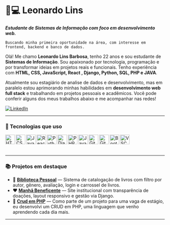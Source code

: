 # 👨💻 Leonardo Lins

_**Estudante de Sistemas de Informação com foco em desenvolvimento web.**_

`Buscando minha primeira oportunidade na área, com interesse em frontend, backend e banco de dados.`

Olá! Me chamo **Leonardo Lins Barbosa**, tenho 22 anos e sou estudante de **Sistemas de Informação**. Sou apaixonado por tecnologia, programação e por transformar ideias em projetos reais e funcionais. Tenho experiência com **HTML, CSS, JavaScript, React , Django, Python, SQL, PHP e JAVA**.

Atualmente sou estagiário de analise de dados e desenvolvimento, mas em paralelo estou aprimorando minhas habilidades em **desenvolvimento web full stack** e trabalhando em projetos pessoais e acadêmicos. Você pode conferir alguns dos meus trabalhos abaixo e me acompanhar nas redes!

<p align="left">
  
  <a href="https://www.linkedin.com/in/leonardolinsbarbosa">
    <img 
      alt="LinkedIn" 
      src="https://img.shields.io/badge/LinkedIn-Leonardo%20Lins-0A66C2?style=for-the-badge&logo=linkedin&logoColor=white" 
    />
  </a>
</p>

---

### 🚀 Tecnologias que uso

<img align="left" alt="HTML5" width="30px" src="https://cdn.jsdelivr.net/gh/devicons/devicon/icons/html5/html5-original.svg" />
<img align="left" alt="CSS3" width="30px" src="https://cdn.jsdelivr.net/gh/devicons/devicon/icons/css3/css3-original.svg" />
<img align="left" alt="JavaScript" width="30px" src="https://cdn.jsdelivr.net/gh/devicons/devicon/icons/javascript/javascript-original.svg" />
<img align="left" alt="React" width="30px" src="https://cdn.jsdelivr.net/gh/devicons/devicon/icons/react/react-original.svg" />
<img align="left" alt="Python" width="30px" src="https://cdn.jsdelivr.net/gh/devicons/devicon/icons/python/python-original.svg" />
<img align="left" alt="Django" width="30px" src="https://cdn.jsdelivr.net/gh/devicons/devicon/icons/django/django-plain.svg" />
<img align="left" alt="PHP" width="30px" src="https://cdn.jsdelivr.net/gh/devicons/devicon/icons/php/php-original.svg" />
<img align="left" alt="Java" width="30px" src="https://cdn.jsdelivr.net/gh/devicons/devicon/icons/java/java-original.svg" />
<img align="left" alt="Git" width="30px" src="https://cdn.jsdelivr.net/gh/devicons/devicon/icons/git/git-original.svg" />
<img align="left" alt="GitHub" width="30px" src="https://cdn.jsdelivr.net/gh/devicons/devicon/icons/github/github-original.svg" />
<img align="left" alt="Bootstrap" width="30px" src="https://cdn.jsdelivr.net/gh/devicons/devicon/icons/bootstrap/bootstrap-original.svg" />
<img align="left" alt="VSCode" width="30px" src="https://cdn.jsdelivr.net/gh/devicons/devicon/icons/vscode/vscode-original.svg" />

<br/>
<br/>

<br/>

---

### 📚 Projetos em destaque

- 🔖 [**Biblioteca Pessoal**](https://github.com/leoblins/Biblioteca-do-Pai) — Sistema de catalogação de livros com filtro por autor, gênero, avaliação, login e carrossel de livros.
- ❤️ [**Manhã Beneficente**](https://github.com/leoblins/Manha-Beneficente) — Site institucional com transparência de doações, layout responsivo e gestão via Django.
- 🙋 [**Crud em PHP**](https://github.com/leoblins/Teste_Tecnico) — Como parte de um projeto para uma vaga de estágio, eu desenvolvi um CRUD em PHP, uma linguagem que venho aprendendo cada dia mais.

---

